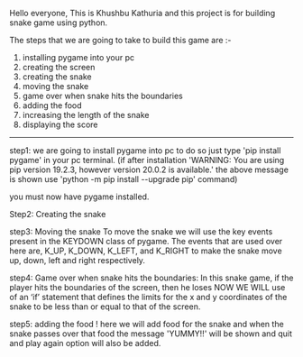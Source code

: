Hello everyone,
This is Khushbu Kathuria and this project is for building snake game using python.

The steps that we are going to take to build this game are :-

1. installing pygame into your pc
2. creating the screen
3. creating the snake
4. moving the snake
5. game over when snake hits the boundaries
6. adding the food
7. increasing the length of the snake
8. displaying the score

-----------------------------------------------------------------------
step1: we are going to install pygame into pc
to do so just type 'pip install pygame' in your pc terminal.
(if after installation 'WARNING: You are using pip version 19.2.3, however version 20.0.2 is available.'
the above message is shown use 'python -m pip install --upgrade pip' command)

you must now have pygame installed.

Step2: Creating the snake

step3: Moving the snake
To move the snake we will use the key events present in the KEYDOWN class of pygame.
The events that are used over here are, K_UP, K_DOWN, K_LEFT, and K_RIGHT to make the snake move up, down, left and right respectively.

step4: Game over when snake hits the boundaries:
In this snake game, if the player hits the boundaries of the screen, then he loses
NOW WE WILL use of an ‘if’ statement that defines the limits for the x and y coordinates of the snake to be less than or equal to that of the screen.

step5: adding the food !
here we will add food for the snake and when the snake passes over that food the message 'YUMMY!!' will be shown
and quit and play again option will also be added.
